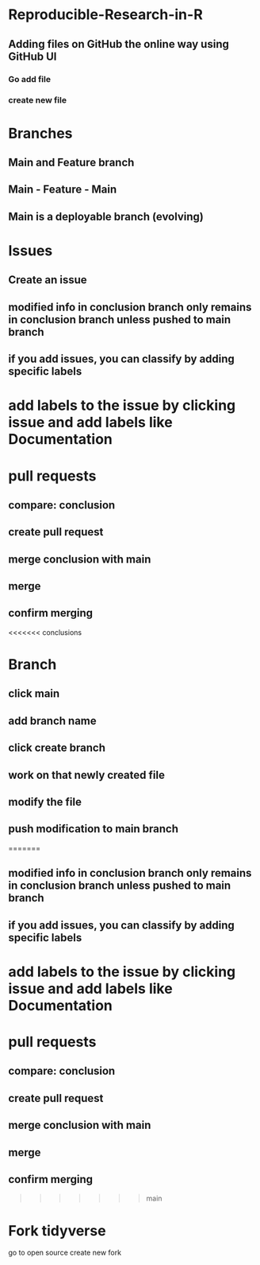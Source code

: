 # Reproducible-Research-in-R
## Adding files on GitHub the online way using GitHub UI

### Go add file
### create new file


# Branches

## Main and Feature branch

## Main - Feature - Main

## Main is a deployable branch (evolving)


# Issues

## Create an issue

## modified info in conclusion branch only remains in conclusion branch unless pushed to main branch
## if you add issues, you can classify by adding specific labels

# add labels to the issue by clicking issue and add labels like Documentation


# pull requests

## compare: conclusion
## create pull request
## merge conclusion with main
## merge
## confirm merging

<<<<<<< conclusions
# Branch
## click main
## add  branch name
## click create branch
## work on that newly created file
## modify the file
## push modification to main branch
=======
## modified info in conclusion branch only remains in conclusion branch unless pushed to main branch
## if you add issues, you can classify by adding specific labels

# add labels to the issue by clicking issue and add labels like Documentation


# pull requests

## compare: conclusion
## create pull request
## merge conclusion with main
## merge
## confirm merging
>>>>>>> main

# Fork tidyverse
go to open source
create new fork

